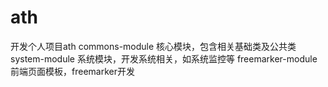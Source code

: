 # ath
开发个人项目ath
commons-module
核心模块，包含相关基础类及公共类
system-module
系统模块，开发系统相关，如系统监控等
freemarker-module
前端页面模板，freemarker开发
